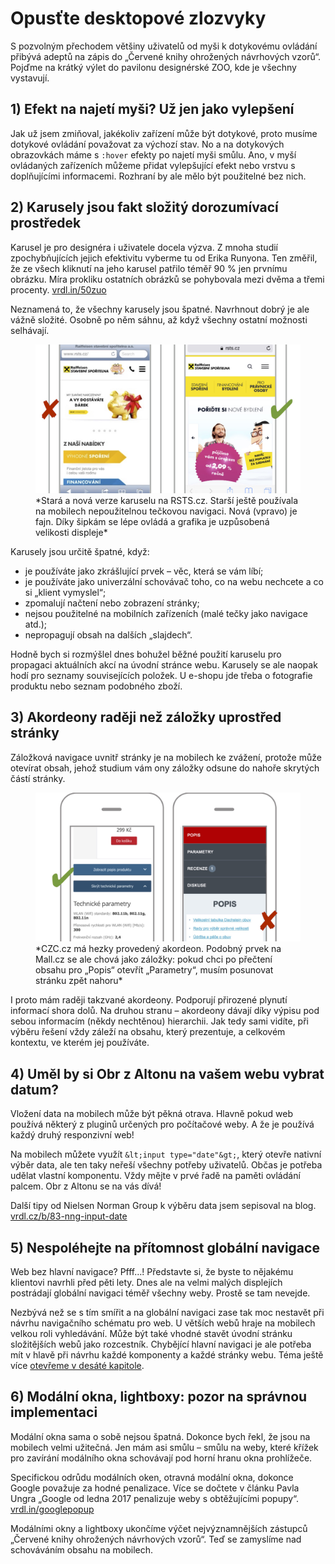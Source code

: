 # Opusťte desktopové zlozvyky

S pozvolným přechodem většiny uživatelů od myši k dotykovému ovládání přibývá  adeptů na zápis do „Červené knihy ohrožených návrhových vzorů“. Pojďme na krátký výlet do pavilonu designérské ZOO, kde je všechny vystavují.

## 1) Efekt na najetí myši? Už jen jako vylepšení

Jak už jsem zmiňoval, jakékoliv zařízení může být dotykové, proto musíme dotykové ovládání považovat za výchozí stav. No a na dotykových obrazovkách máme s `:hover` efekty po najetí myši smůlu. Ano, v myší ovládaných zařízeních můžeme přidat vylepšující efekt nebo vrstvu s doplňujícími informacemi. Rozhraní by ale mělo být použitelné bez nich.

## 2) Karusely jsou fakt složitý dorozumívací prostředek

Karusel je pro designéra i uživatele docela výzva. Z mnoha studií zpochybňujících jejich efektivitu vyberme tu od Erika Runyona. Ten změřil, že ze všech kliknutí na jeho karusel patřilo téměř 90 % jen prvnímu obrázku. Míra prokliku ostatních obrázků se pohybovala mezi dvěma a třemi procenty. [vrdl.in/50zuo](https://erikrunyon.com/2013/07/carousel-interaction-stats/)

Neznamená to, že všechny karusely jsou špatné. Navrhnout dobrý je ale vážně složité. Osobně po něm sáhnu, až když všechny ostatní možnosti selhávají.

<figure>
<img src="dist/images/original/vdwd/triky-ui-13.jpg" alt="">
<figcaption markdown="1">    
*Stará a nová verze karuselu na RSTS.cz. Starší ještě používala na mobilech nepoužitelnou tečkovou navigaci. Nová (vpravo) je fajn. Díky šipkám se lépe ovládá a grafika je uzpůsobená velikosti displeje*
</figcaption> 
</figure>

Karusely jsou určitě špatné, když:

* je používáte jako zkrášlující prvek – věc, která se vám líbí;
* je používáte jako univerzální schovávač toho, co na webu nechcete a co si „klient vymyslel“;
* zpomalují načtení nebo zobrazení stránky;
* nejsou použitelné na mobilních zařízeních (malé tečky jako navigace atd.);
* nepropagují obsah na dalších „slajdech“.

Hodně bych si rozmýšlel dnes bohužel běžné použití karuselu pro propagaci aktuálních akcí na úvodní stránce webu. Karusely se ale naopak hodí pro seznamy souvisejících položek. U e-shopu jde třeba o fotografie produktu nebo seznam podobného zboží.  

## 3) Akordeony raději než záložky uprostřed stránky

Záložková navigace uvnitř stránky je na mobilech ke zvážení, protože může otevírat obsah, jehož studium vám ony záložky odsune do nahoře skrytých částí stránky.

<figure>
<img src="dist/images/original/vdwd/triky-ui-14.jpg" alt="">
<figcaption markdown="1">    
*CZC.cz má hezky provedený akordeon. Podobný prvek na Mall.cz se ale chová jako  záložky: pokud chci po přečtení obsahu pro „Popis“ otevřít „Parametry“, musím posunovat stránku zpět nahoru*
</figcaption> 
</figure>

I proto mám raději takzvané akordeony. Podporují přirozené plynutí informací shora dolů. Na druhou stranu – akordeony dávají díky výpisu pod sebou informacím (někdy nechtěnou) hierarchii. Jak tedy sami vidíte, při výběru řešení vždy záleží na obsahu, který prezentuje, a celkovém kontextu, ve kterém jej používáte.


## 4) Uměl by si Obr z Altonu na vašem webu vybrat datum?

Vložení data na mobilech může být pěkná otrava. Hlavně pokud web používá některý z pluginů určených pro počítačové weby. A že je používá každý druhý responzivní web!

Na mobilech můžete využít `&lt;input type="date"&gt;`, který otevře nativní výběr data, ale ten taky neřeší všechny potřeby uživatelů. Občas je potřeba udělat vlastní komponentu. Vždy mějte v prvé řadě na paměti ovládání palcem. Obr z Altonu se na vás dívá!

Další tipy od Nielsen Norman Group k výběru data jsem sepisoval na blog. [vrdl.cz/b/83-nng-input-date](http://www.vzhurudolu.cz/blog/83-nng-input-date)

## 5) Nespoléhejte na přítomnost globální navigace

Web bez hlavní navigace? Pfff…!  Představte si, že byste to nějakému klientovi navrhli před pěti lety. Dnes ale na velmi malých displejích postrádají globální navigaci téměř všechny weby. Prostě se tam nevejde.

Nezbývá než se s tím smířit a na globální navigaci zase tak moc nestavět při návrhu navigačního schématu pro web. U větších webů hraje na mobilech velkou roli vyhledávání. Může být také vhodné stavět úvodní stránku složitějších webů jako rozcestník. Chybějící hlavní navigaci je ale potřeba mít v hlavě při návrhu každé komponenty a každé stránky webu. Téma ještě více [otevřeme v desáté kapitole](kap-navigace.md).

## 6) Modální okna, lightboxy: pozor na správnou implementaci

Modální okna sama o sobě nejsou špatná. Dokonce bych řekl, že jsou na mobilech velmi užitečná. Jen mám asi smůlu – smůlu na weby, které křížek pro zavírání modálního okna schovávají pod horní hranu okna prohlížeče.

Specifickou odrůdu modálních oken, otravná modální okna, dokonce Google považuje za hodné penalizace. Více se dočtete v článku Pavla Ungra „Google od ledna 2017 penalizuje weby s obtěžujícími popupy“. [vrdl.in/googlepopup](http://blog.bloxxter.cz/google-od-ledna-2017-penalizuje-weby-s-obtezujicimi-popupy/)


Modálními okny a lightboxy ukončíme výčet nejvýznamnějších zástupců „Červené knihy ohrožených návrhových vzorů“. Teď se zamyslíme nad schováváním obsahu na mobilech.

